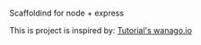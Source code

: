 Scaffoldind for node + express

This is project is inspired by: [Tutorial's wanago.io](https://wanago.io/2018/12/03/typescript-express-tutorial-routing-controllers-middleware/)

